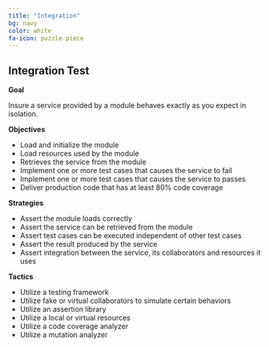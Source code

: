 ```yaml
---
title: "Integration"
bg: navy
color: white
fa-icon: puzzle-piece
---
```


## Integration Test

**Goal**

Insure a service provided by a module behaves exactly as you expect in isolation.

**Objectives**

* Load and initialize the module
* Load resources used by the module
* Retrieves the service from the module
* Implement one or more test cases that causes the service to fail
* Implement one or more test cases that causes the service to passes
* Deliver production code that has at least 80% code coverage

**Strategies**

* Assert the module loads correctly
* Assert the service can be retrieved from the module
* Assert test cases can be executed independent of other test cases
* Assert the result produced by the service
* Assert integration between the service, its collaborators and resources it uses

**Tactics**

* Utilize a testing framework
* Utilize fake or virtual collaborators to simulate certain behaviors
* Utilize an assertion library
* Utilize a local or virtual resources
* Utilize a code coverage analyzer
* Utilize a mutation analyzer

